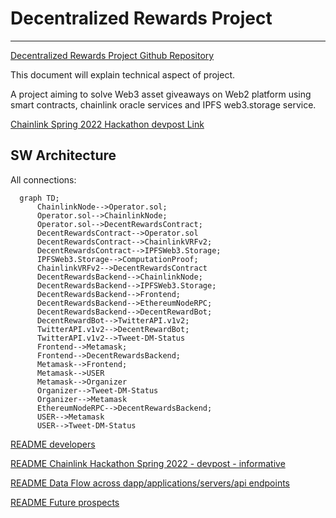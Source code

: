 # Decentralized Rewards Project
-----------------------------

[Decentralized Rewards Project Github Repository](https://github.com/cevatbostancioglu/decentreward])

This document will explain technical aspect of project.

A project aiming to solve Web3 asset giveaways on Web2 platform using smart contracts, chainlink oracle services and IPFS web3.storage service.

[Chainlink Spring 2022 Hackathon devpost Link](https://github.com/cevatbostancioglu/decentreward])

## SW Architecture

All connections:
```mermaid
  graph TD;
      ChainlinkNode-->Operator.sol;
      Operator.sol-->ChainlinkNode;
      Operator.sol-->DecentRewardsContract;
      DecentRewardsContract-->Operator.sol
      DecentRewardsContract-->ChainlinkVRFv2;
      DecentRewardsContract-->IPFSWeb3.Storage;
      IPFSWeb3.Storage-->ComputationProof;
      ChainlinkVRFv2-->DecentRewardsContract
      DecentRewardsBackend-->ChainlinkNode;
      DecentRewardsBackend-->IPFSWeb3.Storage;
      DecentRewardsBackend-->Frontend;
      DecentRewardsBackend-->EthereumNodeRPC;
      DecentRewardsBackend-->DecentRewardBot;
      DecentRewardBot-->TwitterAPI.v1v2;
      TwitterAPI.v1v2-->DecentRewardBot;
      TwitterAPI.v1v2-->Tweet-DM-Status
      Frontend-->Metamask;
      Frontend-->DecentRewardsBackend;
      Metamask-->Frontend;
      Metamask-->USER
      Metamask-->Organizer
      Organizer-->Tweet-DM-Status
      Organizer-->Metamask
      EthereumNodeRPC-->DecentRewardsBackend;
      USER-->Metamask
      USER-->Tweet-DM-Status
```

[README developers](https://github.com/cevatbostancioglu/decentreward/blob/main/doc/README_dev.md)

[README Chainlink Hackathon Spring 2022 - devpost - informative](https://github.com/cevatbostancioglu/decentreward/blob/main/doc/README_devpost.md)

[README Data Flow across dapp/applications/servers/api endpoints](https://github.com/cevatbostancioglu/decentreward/blob/main/doc/README_flow.md)

[README Future prospects](https://github.com/cevatbostancioglu/decentreward/blob/main/doc/README_flow.md)

